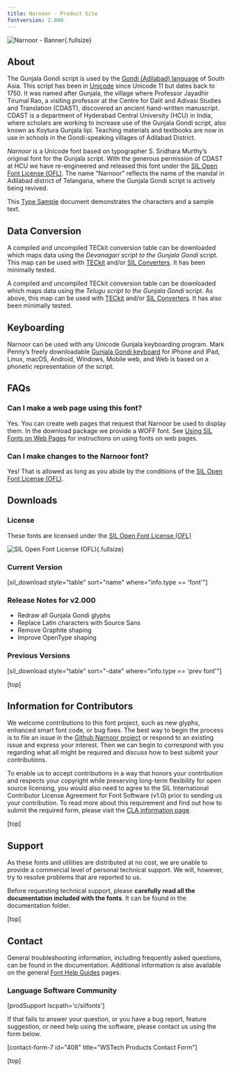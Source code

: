 ```yaml
---
title: Narnoor - Product Site
fontversion: 2.000
---
```


![Narnoor - Banner](assets/images/narnoor_banner.png){.fullsize}
<!-- PRODUCT SITE IMAGE SRC https://software.sil.org/wp/wp-content/uploads/2019/12/narnoor_banner.png -->

<h2 id="about">About</h2>

The Gunjala Gondi script is used by the [Gondi (Adilabad) language](https://www.ethnologue.com/language/wsg) of South Asia. This script has been in [Unicode](https://www.unicode.org/charts/PDF/U11D60.pdf) since Unicode 11 but dates back to 1750. It was named after Gunjala, the village where Professor Jayadhir Tirumal Rao, a visiting professor at the Centre for Dalit and Adivasi Studies and Translation (CDAST), discovered an ancient hand-written manuscript. CDAST is a department of Hyderabad Central University (HCU) in India, where scholars are working to increase use of the Gunjala Gondi script, also known as Koytura Gunjala lipi. Teaching materials and textbooks are now in use in schools in the Gondi-speaking villages of Adilabad District.

*Narnoor* is a Unicode font based on typographer S. Sridhara Murthy’s original font for the Gunjala script. With the generous permission of CDAST at HCU we have re-engineered and released this font under the [SIL Open Font License (OFL)](https://scripts.sil.org/OFL). The name “Narnoor” reflects the name of the mandal in Adilabad district of Telangana, where the Gunjala Gondi script is actively being revived.

This [Type Sample](https://software.sil.org/downloads/r/narnoor/Narnoor-Font-Sample.pdf) document demonstrates the characters and a sample text.

## Data Conversion

A compiled and uncompiled TECkit conversion table can be downloaded which maps data using the *Devanagari script to the Gunjala Gondi* script. This map can be used with [TECkit](https://software.sil.org/teckit/) and/or [SIL Converters](https://software.sil.org/silconverters/). It has been minimally tested.

A compiled and uncompiled TECkit conversion table can be downloaded which maps data using the *Telugu script to the Gunjala Gondi* script. As above, this map can be used with [TECkit](https://software.sil.org/teckit/) and/or [SIL Converters](https://software.sil.org/silconverters/). It has also been minimally tested.

## Keyboarding

Narnoor can be used with any Unicode Gunjala keyboarding program. Mark Penny’s freely downloadable [Gunjala Gondi keyboard](https://keyman.com/keyboards/gondi_gunjala) for iPhone and iPad, Linux, macOS, Android, Windows, Mobile web, and Web is based on a phonetic representation of the script.

## FAQs

### Can I make a web page using this font?

Yes. You can create web pages that request that Narnoor be used to display them. In the download package we provide a WOFF font. See [Using SIL Fonts on Web Pages](http://software.sil.org/fonts/webfonts) for instructions on using fonts on web pages.

### Can I make changes to the Narnoor font?

Yes! That is allowed as long as you abide by the conditions of the [SIL Open Font License (OFL)](https://scripts.sil.org/OFL).

<h2 id="downloads">Downloads</h2>

### License

These fonts are licensed under the [SIL Open Font License (OFL)](https://scripts.sil.org/OFL)

![SIL Open Font License (OFL)](assets/images/OFL_logo_rect_color.png){.fullsize}
<!-- PRODUCT SITE IMAGE SRC https://software.sil.org/wp/wp-content/uploads/2019/03/OFL_logo_rect_color.png -->

### Current Version

[sil_download style="table" sort="name" where="info.type == 'font'"]

### Release Notes for v2.000

- Redraw all Gunjala Gondi glyphs
- Replace Latin characters with Source Sans
- Remove Graphite shaping
- Improve OpenType shaping

### Previous Versions

[sil_download style="table" sort="-date" where="info.type == 'prev font'"]

[top]

## Information for Contributors

We welcome contributions to this font project, such as new glyphs, enhanced smart font code, or bug fixes. The best way to begin the process is to file an issue in the [Github Narnoor project](https://github.com/silnrsi/font-narnoor) or respond to an existing issue and express your interest. Then we can begin to correspond with you regarding what all might be required and discuss how to best submit your contributions.

To enable us to accept contributions in a way that honors your contribution and respects your copyright while preserving long-term flexibility for open source licensing, you would also need to agree to the SIL International Contributor License Agreement for Font Software (v1.0) prior to sending us your contribution. To read more about this requirement and find out how to submit the required form, please visit the [CLA information page](https://software.sil.org/fontcla).

[top]

<h2 id="support">Support</h2>

As these fonts and utilities are distributed at no cost, we are unable to provide a commercial level of personal technical support. We will, however, try to resolve problems that are reported to us.

Before requesting technical support, please **carefully read all the documentation included with the fonts**. It can be found in the documentation folder.

[top]

<h2 id="contact">Contact</h2>

General troubleshooting information, including frequently asked questions, can be found in the documentation. Additional information is also available on the general [Font Help Guides](https://software.sil.org/fonts/guides/) pages.

### Language Software Community

[prodSupport lscpath='c/silfonts']

If that fails to answer your question, or you have a bug report, feature suggestion, or need help using the software, please contact us using the form below.

[contact-form-7 id="408" title="WSTech Products Contact Form"]

[top]
